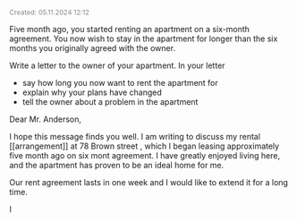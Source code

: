 <span style="font-size:12px; color:#888888;">Created: 05.11.2024 12:12</span>

Five month ago, you started renting an apartment on a six-month agreement. You now wish to stay in the apartment for longer than the six months you originally agreed with the owner.

Write a letter to the owner of your apartment. In your letter

- say how long you now want to rent the apartment for
- explain why your plans have changed
- tell the owner about a problem in the apartment

Dear Mr. Anderson,

I hope this message finds you well. I am writing to discuss my rental [[arrangement]] at 78 Brown street , which I began leasing approximately five month ago on six mont agreement. I have greatly enjoyed living here, and the apartment has proven to be an ideal home for me.



Our rent agreement lasts in one week and I would like to extend it for a long time. 

I 

